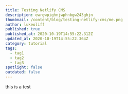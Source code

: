 ```yaml
---
title: Testing Netlify CMS
description: ewrgwpighnjwphnbgw243ghjn
thumbnail: /content/blog/testing-netlify-cms/me.png
author: lukeoliff
published: true
published_at: 2020-10-19T14:55:22.312Z
updated_at: 2020-10-19T14:55:22.364Z
category: tutorial
tags:
  - tag1
  - tag2
  - tag3
spotlight: false
outdated: false
---
```

this is a test 